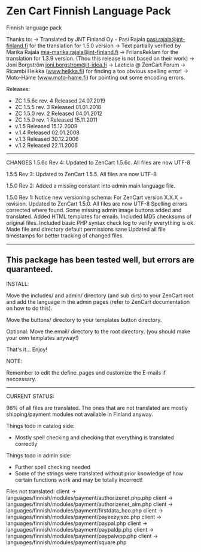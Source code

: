 # Zen Cart Finnish Language Pack 
Finnish language pack

Thanks to:
 -> Translated by JNT Finland Oy - Pasi Rajala <pasi.rajala@jnt-finland.fi>  for the translation for 1.5.0 version
 -> Text partially verified by Marika Rajala <mia-marika.rajala@jnt-finland.fi>
 -> FrilansReklam for the translation for 1.3.9 version. (Thou this release is not based on their work)
 -> Joni Borgström <joni.borgstrom@it-idea.fi> 
 -> Laeticia @ ZenCart Forum
 -> Ricambi Heikka (www.heikka.fi) for finding a too obvious spelling error!
 -> Moto-Häme (www.moto-hame.fi) for pointing out some encoding errors.

Releases:
 - ZC 1.5.6c rev. 4 Released 24.07.2019
 - ZC 1.5.5  rev. 3 Released 01.01.2018
 - ZC 1.5.0  rev. 2 Released 04.01.2012
 - ZC 1.5.0  rev. 1 Released 15.11.2011
 - v.1.5 Released 15.12.2009
 - v.1.4 Released 02.01.2008
 - v.1.3 Released 30.12.2006
 - v.1.2 Released 22.11.2006

-------------------------------------------------------------
CHANGES
1.5.6c Rev 4:
Updated to ZenCart 1.5.6c. All files are now UTF-8

1.5.5 Rev 3:
Updated to ZenCart 1.5.5. All files are now UTF-8

1.5.0 Rev 2:
Added a missing constant into admin main language file.

1.5.0 Rev 1:
Notice new versioning schema: For ZenCart version X.X.X + revision.
Updated to ZenCart 1.5.0.
All files are now UTF-8
Spelling errors corrected where found.
Some missing admin image buttons added and translated.
Added HTML templates for emails.
Included MD5 checksums of original files.
Included basic PHP syntax check log to verify everything is ok.
Made file and directory default permissions sane 
Updated all file timestamps for better tracking of changed files.


-------------------------------------------------------------
This package has been tested well, but errors are quaranteed.
-------------------------------------------------------------
INSTALL:

Move the includes/ and admin/ directory (and sub dirs) to
your ZenCart root and add the language in the admin pages
(refer to ZenCart documentation on how to do this).

Move the buttons/ directory to your templates button directory.

Optional: Move the email/ directory to the root directory.
(you should make your own templates anyway!)

That's it... Enjoy!

NOTE:

Remember to edit the define_pages and customize the E-mails if neccessary.

-------------------------------------------------------------
CURRENT STATUS:

98% of all files are translated. The ones that are not translated are mostly shipping/payment modules
not available in Finland anyway.

Things todo in catalog side:
 - Mostly spell checking and checking that everything is translated correctly

Things todo in admin side:
 - Further spell checking needed
 - Some of the strings were translated without prior knowledge of how certain functions work
   and may be totally incorrect!

Files not translated:
client -> languages/finnish/modules/payment/authorizenet.php.php
client -> languages/finnish/modules/payment/authorizenet_aim.php
client -> languages/finnish/modules/payment/firstdata_hco.php
client -> languages/finnish/modules/payment/payeezyjszc.php
client -> languages/finnish/modules/payment/paypal.php
client -> languages/finnish/modules/payment/paypaldp.php
client -> languages/finnish/modules/payment/paypalwpp.php
client -> languages/finnish/modules/payment/square.php

